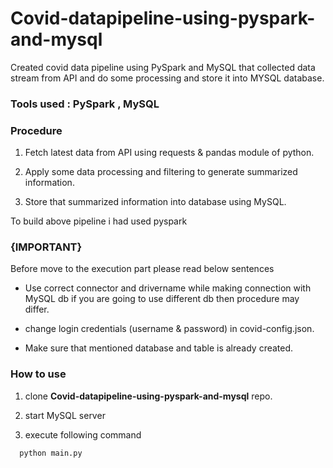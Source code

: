 # Covid-datapipeline-using-pyspark-and-mysql
Created covid data pipeline using PySpark and MySQL that collected data stream from API and do some processing and store it into MYSQL database.

### Tools used :  PySpark , MySQL 

### Procedure 

1) Fetch latest data from API using requests & pandas module of python.

2) Apply some data processing and filtering to generate summarized information.

3) Store that summarized information into database using MySQL.

To build above pipeline i had used pyspark


### {IMPORTANT}

Before move to the execution part please read below sentences

- Use correct connector and drivername while making connection with MySQL db if you are going to use different db then procedure may differ. 

- change login credentials (username & password) in covid-config.json.

- Make sure that mentioned database and table is already created. 



### How to use

1) clone **Covid-datapipeline-using-pyspark-and-mysql** repo.

2) start MySQL server 

3) execute following command

```
  python main.py
```



